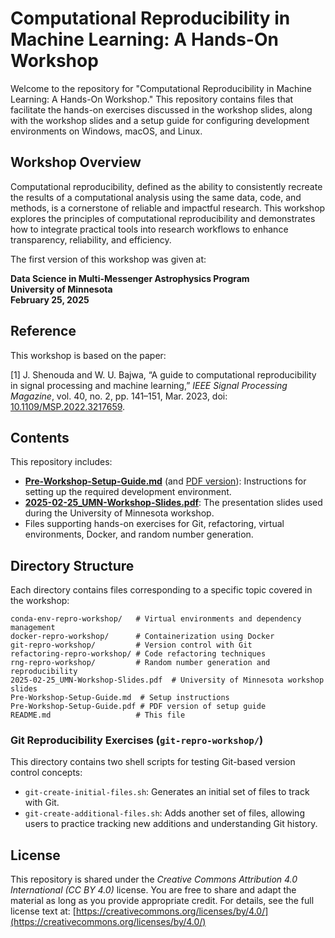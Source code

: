 # Computational Reproducibility in Machine Learning: A Hands-On Workshop

Welcome to the repository for "Computational Reproducibility in Machine Learning: A Hands-On Workshop." This repository contains files that facilitate the hands-on exercises discussed in the workshop slides, along with the workshop slides and a setup guide for configuring development environments on Windows, macOS, and Linux.

## Workshop Overview

Computational reproducibility, defined as the ability to consistently recreate the results of a computational analysis using the same data, code, and methods, is a cornerstone of reliable and impactful research. This workshop explores the principles of computational reproducibility and demonstrates how to integrate practical tools into research workflows to enhance transparency, reliability, and efficiency.

The first version of this workshop was given at:

**Data Science in Multi-Messenger Astrophysics Program**  
**University of Minnesota**  
**February 25, 2025**

## Reference

This workshop is based on the paper:

[1] J. Shenouda and W. U. Bajwa, “A guide to computational reproducibility in signal processing and machine learning,” *IEEE Signal Processing Magazine*, vol. 40, no. 2, pp. 141–151, Mar. 2023, doi: [10.1109/MSP.2022.3217659](https://doi.org/10.1109/MSP.2022.3217659).  

## Contents

This repository includes:

- **[Pre-Workshop-Setup-Guide.md](./Pre-Workshop-Setup-Guide.md)** (and [PDF version](./Pre-Workshop-Setup-Guide.pdf)): Instructions for setting up the required development environment.
- **[2025-02-25_UMN-Workshop-Slides.pdf](./2025-02-25_UMN-Workshop-Slides.pdf)**: The presentation slides used during the University of Minnesota workshop.
- Files supporting hands-on exercises for Git, refactoring, virtual environments, Docker, and random number generation.

## Directory Structure

Each directory contains files corresponding to a specific topic covered in the workshop:

```text
conda-env-repro-workshop/   # Virtual environments and dependency management  
docker-repro-workshop/      # Containerization using Docker  
git-repro-workshop/         # Version control with Git  
refactoring-repro-workshop/ # Code refactoring techniques  
rng-repro-workshop/         # Random number generation and reproducibility  
2025-02-25_UMN-Workshop-Slides.pdf  # University of Minnesota workshop slides  
Pre-Workshop-Setup-Guide.md  # Setup instructions  
Pre-Workshop-Setup-Guide.pdf # PDF version of setup guide  
README.md                   # This file  
```

### **Git Reproducibility Exercises** (`git-repro-workshop/`)

This directory contains two shell scripts for testing Git-based version control concepts:

- `git-create-initial-files.sh`: Generates an initial set of files to track with Git.
- `git-create-additional-files.sh`: Adds another set of files, allowing users to practice tracking new additions and understanding Git history.

## License

This repository is shared under the *Creative Commons Attribution 4.0 International (CC BY 4.0)* license. You are free to share and adapt the material as long as you provide appropriate credit. For details, see the full license text at: [https://creativecommons.org/licenses/by/4.0/](https://creativecommons.org/licenses/by/4.0/)
